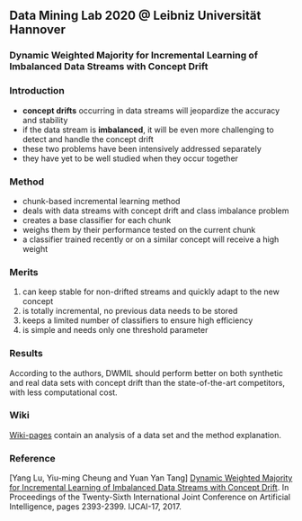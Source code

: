 ## Data Mining Lab 2020 @ Leibniz Universität Hannover

### Dynamic Weighted Majority for Incremental Learning of Imbalanced Data Streams with Concept Drift

### Introduction

* **concept drifts** occurring in data streams will jeopardize the accuracy and stability
* if the data stream is **imbalanced**, it will be even more challenging to detect and handle the concept drift
* these two problems have been intensively addressed separately
* they have yet to be well studied when they occur together

### Method

* chunk-based incremental learning method
* deals with data streams with concept drift and class imbalance problem
* creates a base classifier for each chunk
* weighs them by their performance tested on the current chunk
* a classifier trained recently or on a similar concept will receive a high weight

### Merits

1. can keep stable for non-drifted streams and quickly adapt to the new concept
2. is totally incremental, no previous data needs to be stored
3. keeps a limited number of classifiers to ensure high efficiency
4. is simple and needs only one threshold parameter

### Results

According to the authors, DWMIL should perform better on both synthetic and real data sets with concept drift than the state-of-the-art competitors, with less computational cost.

### Wiki

[Wiki-pages](https://github.com/djozefiak/dmlab-dwmil/wiki) contain an analysis of a data set and the method explanation.

### Reference

\[Yang Lu, Yiu-ming Cheung and Yuan Yan Tang\] [Dynamic Weighted Majority for Incremental Learning of Imbalanced Data Streams with Concept Drift](https://doi.org/10.24963/ijcai.2017/333). In Proceedings of the Twenty-Sixth International Joint Conference on Artificial Intelligence, pages 2393-2399. IJCAI-17, 2017.
